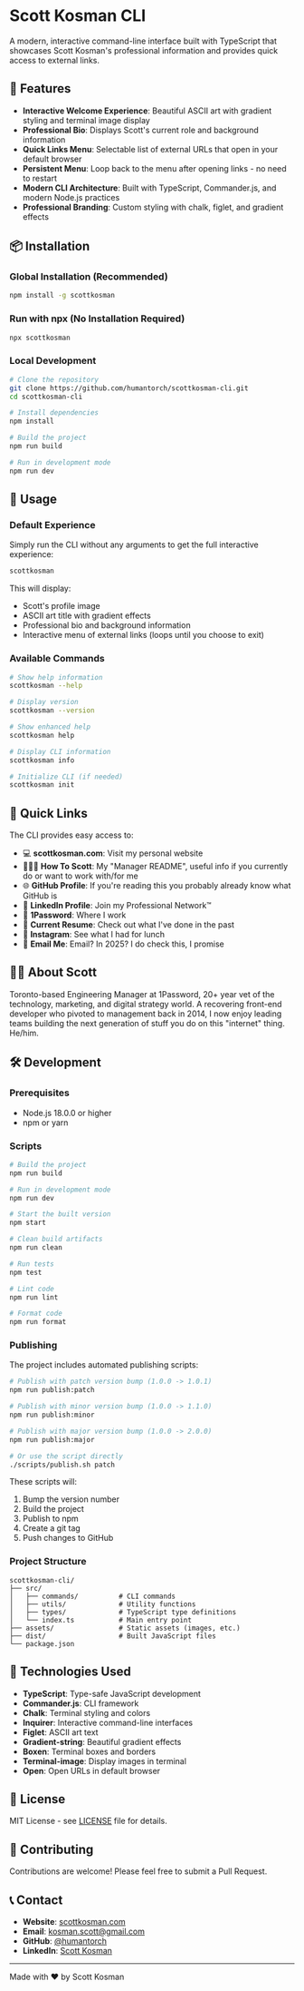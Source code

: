 # Scott Kosman CLI

A modern, interactive command-line interface built with TypeScript that showcases Scott Kosman's professional information and provides quick access to external links.

## 🚀 Features

- **Interactive Welcome Experience**: Beautiful ASCII art with gradient styling and terminal image display
- **Professional Bio**: Displays Scott's current role and background information
- **Quick Links Menu**: Selectable list of external URLs that open in your default browser
- **Persistent Menu**: Loop back to the menu after opening links - no need to restart
- **Modern CLI Architecture**: Built with TypeScript, Commander.js, and modern Node.js practices
- **Professional Branding**: Custom styling with chalk, figlet, and gradient effects

## 📦 Installation

### Global Installation (Recommended)

```bash
npm install -g scottkosman
```

### Run with npx (No Installation Required)

```bash
npx scottkosman
```

### Local Development

```bash
# Clone the repository
git clone https://github.com/humantorch/scottkosman-cli.git
cd scottkosman-cli

# Install dependencies
npm install

# Build the project
npm run build

# Run in development mode
npm run dev
```

## 🎯 Usage

### Default Experience

Simply run the CLI without any arguments to get the full interactive experience:

```bash
scottkosman
```

This will display:
- Scott's profile image
- ASCII art title with gradient effects
- Professional bio and background information
- Interactive menu of external links (loops until you choose to exit)

### Available Commands

```bash
# Show help information
scottkosman --help

# Display version
scottkosman --version

# Show enhanced help
scottkosman help

# Display CLI information
scottkosman info

# Initialize CLI (if needed)
scottkosman init
```

## 🔗 Quick Links

The CLI provides easy access to:

- 💻 **scottkosman.com**: Visit my personal website
- 🙋🏻‍♂️ **How To Scott**: My "Manager README", useful info if you currently do or want to work with/for me
- 🌐 **GitHub Profile**: If you're reading this you probably already know what GitHub is
- 🏢 **LinkedIn Profile**: Join my Professional Network™
- 🔑 **1Password**: Where I work
- 📜 **Current Resume**: Check out what I've done in the past
- 📸 **Instagram**: See what I had for lunch
- 📧 **Email Me**: Email? In 2025? I do check this, I promise

## 👨‍💼 About Scott

Toronto-based Engineering Manager at 1Password, 20+ year vet of the technology, marketing, and digital strategy world. A recovering front-end developer who pivoted to management back in 2014, I now enjoy leading teams building the next generation of stuff you do on this "internet" thing. He/him.

## 🛠️ Development

### Prerequisites

- Node.js 18.0.0 or higher
- npm or yarn

### Scripts

```bash
# Build the project
npm run build

# Run in development mode
npm run dev

# Start the built version
npm start

# Clean build artifacts
npm run clean

# Run tests
npm test

# Lint code
npm run lint

# Format code
npm run format
```

### Publishing

The project includes automated publishing scripts:

```bash
# Publish with patch version bump (1.0.0 -> 1.0.1)
npm run publish:patch

# Publish with minor version bump (1.0.0 -> 1.1.0)
npm run publish:minor

# Publish with major version bump (1.0.0 -> 2.0.0)
npm run publish:major

# Or use the script directly
./scripts/publish.sh patch
```

These scripts will:
1. Bump the version number
2. Build the project
3. Publish to npm
4. Create a git tag
5. Push changes to GitHub

### Project Structure

```
scottkosman-cli/
├── src/
│   ├── commands/          # CLI commands
│   ├── utils/             # Utility functions
│   ├── types/             # TypeScript type definitions
│   └── index.ts           # Main entry point
├── assets/                # Static assets (images, etc.)
├── dist/                  # Built JavaScript files
└── package.json
```

## 🎨 Technologies Used

- **TypeScript**: Type-safe JavaScript development
- **Commander.js**: CLI framework
- **Chalk**: Terminal styling and colors
- **Inquirer**: Interactive command-line interfaces
- **Figlet**: ASCII art text
- **Gradient-string**: Beautiful gradient effects
- **Boxen**: Terminal boxes and borders
- **Terminal-image**: Display images in terminal
- **Open**: Open URLs in default browser

## 📝 License

MIT License - see [LICENSE](LICENSE) file for details.

## 🤝 Contributing

Contributions are welcome! Please feel free to submit a Pull Request.

## 📞 Contact

- **Website**: [scottkosman.com](https://scottkosman.com)
- **Email**: kosman.scott@gmail.com
- **GitHub**: [@humantorch](https://github.com/humantorch)
- **LinkedIn**: [Scott Kosman](https://linkedin.com/in/scottkosman)

---

Made with ❤️ by Scott Kosman 